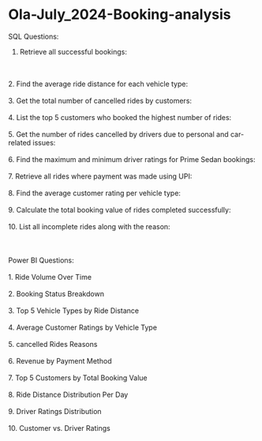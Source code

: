 # Ola-July_2024-Booking-analysis
SQL Questions:
1. Retrieve all successful bookings:
<br>
<br>
2. Find the average ride distance for each vehicle type:
<br>
<br>
3. Get the total number of cancelled rides by customers:
<br>
<br>
4. List the top 5 customers who booked the highest number of rides:
<br>
<br>
5. Get the number of rides cancelled by drivers due to personal and car-related issues:
<br>
<br>
6. Find the maximum and minimum driver ratings for Prime Sedan bookings:
<br>
<br>
7. Retrieve all rides where payment was made using UPI:
<br>
<br>
8. Find the average customer rating per vehicle type:
<br>
<br>
9. Calculate the total booking value of rides completed successfully:
<br>
<br>
10. List all incomplete rides along with the reason:
<br>
<br>
<br>
<br>
Power BI Questions:
<br>
<br>
1. Ride Volume Over Time
<br>
<br>
2. Booking Status Breakdown
<br>
<br>
3. Top 5 Vehicle Types by Ride Distance
<br>
<br>
4. Average Customer Ratings by Vehicle Type
<br>
<br>
5. cancelled Rides Reasons
<br>
<br>
6. Revenue by Payment Method
<br>
<br>
7. Top 5 Customers by Total Booking Value
<br>
<br>
8. Ride Distance Distribution Per Day
<br>
<br>
9. Driver Ratings Distribution
<br>
<br>
10. Customer vs. Driver Ratings
